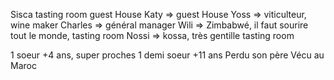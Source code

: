 Sisca tasting room guest House
Katy => guest House
Yoss => viticulteur, wine maker
Charles => général manager
Wili => Zimbabwé, il faut sourire tout le monde, tasting room
Nossi => kossa, très gentille tasting room 

1 soeur +4 ans, super proches 
1 demi soeur  +11 ans 
Perdu son père 
Vécu au Maroc 
